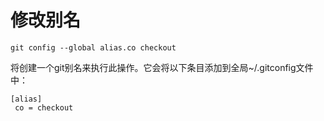 # 修改别名
`git config --global alias.co checkout`

将创建一个git别名来执行此操作。它会将以下条目添加到全局~/.gitconfig文件中：
```
[alias]    
 co = checkout
```